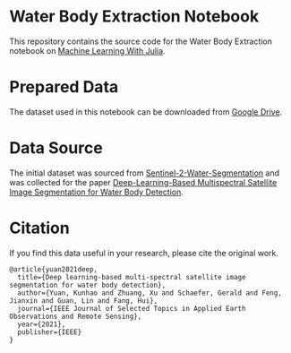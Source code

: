 # Water Body Extraction Notebook
This repository contains the source code for the Water Body Extraction notebook on [Machine Learning With Julia](https://juliamltutorials.github.io/).

# Prepared Data
The dataset used in this notebook can be downloaded from [Google Drive](https://drive.google.com/file/d/1X7A0R95vUI8YTn7ZcgiZGXkLKR-OEFGk/view?usp=sharing).

# Data Source
The initial dataset was sourced from [Sentinel-2-Water-Segmentation](https://github.com/SCoulY/Sentinel-2-Water-Segmentation) and was collected for the paper [Deep-Learning-Based Multispectral Satellite Image Segmentation for Water Body Detection](https://ieeexplore.ieee.org/document/9492784).

# Citation
If you find this data useful in your research, please cite the original work.
```
@article{yuan2021deep,
  title={Deep learning-based multi-spectral satellite image segmentation for water body detection},
  author={Yuan, Kunhao and Zhuang, Xu and Schaefer, Gerald and Feng, Jianxin and Guan, Lin and Fang, Hui},
  journal={IEEE Journal of Selected Topics in Applied Earth Observations and Remote Sensing},
  year={2021},
  publisher={IEEE}
}
```
